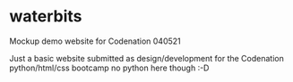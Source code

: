 # waterbits
Mockup demo website for Codenation 040521

Just a basic website submitted as design/development for the Codenation python/html/css bootcamp
no python here though :-D
